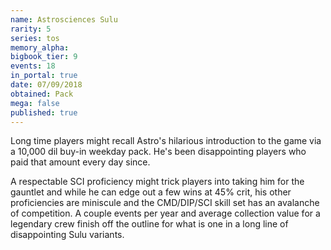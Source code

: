 ```yaml
---
name: Astrosciences Sulu
rarity: 5
series: tos
memory_alpha:
bigbook_tier: 9
events: 18
in_portal: true
date: 07/09/2018
obtained: Pack
mega: false
published: true
---
```


Long time players might recall Astro's hilarious introduction to the game via a 10,000 dil buy-in weekday pack. He's been disappointing players who paid that amount every day since.

A respectable SCI proficiency might trick players into taking him for the gauntlet and while he can edge out a few wins at 45% crit, his other proficiencies are miniscule and the CMD/DIP/SCI skill set has an avalanche of competition. A couple events per year and average collection value for a legendary crew finish off the outline for what is one in a long line of disappointing Sulu variants.
